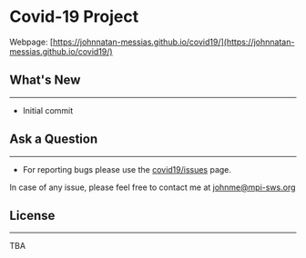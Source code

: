 # Covid-19 Project

Webpage: [https://johnnatan-messias.github.io/covid19/](https://johnnatan-messias.github.io/covid19/)

## What's New
----------

- Initial commit

## Ask a Question
----------

- For reporting bugs please use the [covid19/issues](https://github.com/johnnatan-messias/covid19/issues) page.

In case of any issue, please feel free to contact me at johnme@mpi-sws.org

## License
----------

TBA
